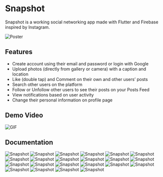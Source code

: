 # Snapshot

Snapshot is a working social networking app made with Flutter and Firebase inspired by Instagram.

<p>
  <img src="https://raw.githubusercontent.com/siddharthsaini/Snapshot-Instagram-Clone/master/poster.png" alt="Poster">
</p>

## Features
 * Create account using their email and password or login with Google 
 * Upload photos (directly from gallery or camera) with a caption and location 
 * Like (double tap) and Comment on their own and other users’ posts 
 * Search other users on the platform 
 * Follow or Unfollow other users to see their posts on your Posts Feed 
 * View notifications based on user activity 
 * Change their personal information on profile page
 
## Demo Video
<p>
  <img src="https://raw.githubusercontent.com/siddharthsaini/Snapshot-Instagram-Clone/master/gif" alt="GIF">
</p>
 
## Documentation
 <p>
<img alt="Snapshot" title="Snapshot" src="https://raw.githubusercontent.com/siddharthsaini/Snapshot-Instagram-Clone/master/Documentation%20Images/1.png">
<img alt="Snapshot" title="Snapshot" src="https://raw.githubusercontent.com/siddharthsaini/Snapshot-Instagram-Clone/master/Documentation%20Images/2.png">
<img alt="Snapshot" title="Snapshot" src="https://raw.githubusercontent.com/siddharthsaini/Snapshot-Instagram-Clone/master/Documentation%20Images/3.png">
<img alt="Snapshot" title="Snapshot" src="https://raw.githubusercontent.com/siddharthsaini/Snapshot-Instagram-Clone/master/Documentation%20Images/4.png">
<img alt="Snapshot" title="Snapshot" src="https://raw.githubusercontent.com/siddharthsaini/Snapshot-Instagram-Clone/master/Documentation%20Images/5.png">
<img alt="Snapshot" title="Snapshot" src="https://raw.githubusercontent.com/siddharthsaini/Snapshot-Instagram-Clone/master/Documentation%20Images/6.png">
<img alt="Snapshot" title="Snapshot" src="https://raw.githubusercontent.com/siddharthsaini/Snapshot-Instagram-Clone/master/Documentation%20Images/7.png">
<img alt="Snapshot" title="Snapshot" src="https://raw.githubusercontent.com/siddharthsaini/Snapshot-Instagram-Clone/master/Documentation%20Images/8.png">
<img alt="Snapshot" title="Snapshot" src="https://raw.githubusercontent.com/siddharthsaini/Snapshot-Instagram-Clone/master/Documentation%20Images/9.png">
<img alt="Snapshot" title="Snapshot" src="https://raw.githubusercontent.com/siddharthsaini/Snapshot-Instagram-Clone/master/Documentation%20Images/10.png">
<img alt="Snapshot" title="Snapshot" src="https://raw.githubusercontent.com/siddharthsaini/Snapshot-Instagram-Clone/master/Documentation%20Images/11.png">
<img alt="Snapshot" title="Snapshot" src="https://raw.githubusercontent.com/siddharthsaini/Snapshot-Instagram-Clone/master/Documentation%20Images/12.png">
<img alt="Snapshot" title="Snapshot" src="https://raw.githubusercontent.com/siddharthsaini/Snapshot-Instagram-Clone/master/Documentation%20Images/13.png">
<img alt="Snapshot" title="Snapshot" src="https://raw.githubusercontent.com/siddharthsaini/Snapshot-Instagram-Clone/master/Documentation%20Images/14.png">
<img alt="Snapshot" title="Snapshot" src="https://raw.githubusercontent.com/siddharthsaini/Snapshot-Instagram-Clone/master/Documentation%20Images/15.png">
<img alt="Snapshot" title="Snapshot" src="https://raw.githubusercontent.com/siddharthsaini/Snapshot-Instagram-Clone/master/Documentation%20Images/16.png">
<img alt="Snapshot" title="Snapshot" src="https://raw.githubusercontent.com/siddharthsaini/Snapshot-Instagram-Clone/master/Documentation%20Images/17.png">
<img alt="Snapshot" title="Snapshot" src="https://raw.githubusercontent.com/siddharthsaini/Snapshot-Instagram-Clone/master/Documentation%20Images/18.png">
<img alt="Snapshot" title="Snapshot" src="https://raw.githubusercontent.com/siddharthsaini/Snapshot-Instagram-Clone/master/Documentation%20Images/19.png">
<img alt="Snapshot" title="Snapshot" src="https://raw.githubusercontent.com/siddharthsaini/Snapshot-Instagram-Clone/master/Documentation%20Images/20.png">
<img alt="Snapshot" title="Snapshot" src="https://raw.githubusercontent.com/siddharthsaini/Snapshot-Instagram-Clone/master/Documentation%20Images/21.png">
<img alt="Snapshot" title="Snapshot" src="https://raw.githubusercontent.com/siddharthsaini/Snapshot-Instagram-Clone/master/Documentation%20Images/22.png">
  </p>
